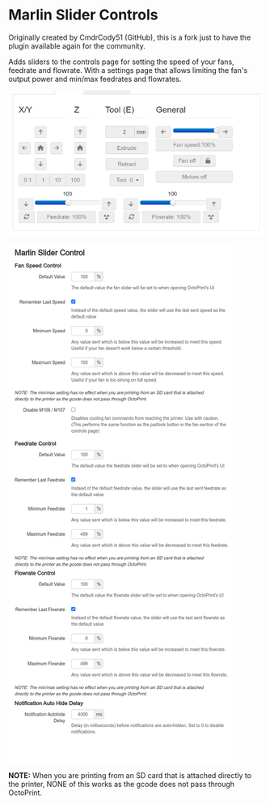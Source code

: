 # Marlin Slider Controls

Originally created by CmdrCody51 (GitHub), this is a fork just to have the plugin available again for the community.

Adds sliders to the controls page for setting the speed of your fans, feedrate and flowrate.
With a settings page that allows limiting the fan's output power and min/max feedrates and flowrates.

![screenshot](slider-tools.png)

![screenshot](settings.png)

**NOTE:** When you are printing from an SD card that is attached directly to the printer, NONE of this works as the gcode does not pass through OctoPrint.
